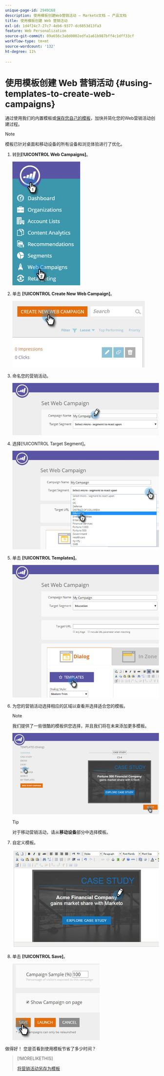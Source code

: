 ```yaml
---
unique-page-id: 2949168
description: 使用模板创建Web营销活动 — Marketo文档 — 产品文档
title: 使用模板创建 Web 营销活动
exl-id: 1d4f24c7-27c7-4eb6-9377-dc6853d13fa3
feature: Web Personalization
source-git-commit: 09a656c3a0d0002edfa1a61b987bff4c1dff33cf
workflow-type: tm+mt
source-wordcount: '132'
ht-degree: 11%

---
```


# 使用模板创建 Web 营销活动 {#using-templates-to-create-web-campaigns}

通过使用我们的内置模板或[保存您自己的模板](save-your-campaign-as-a-template.md)，加快并简化您的Web营销活动创建过程。

>[!NOTE]
>
>模板已针对桌面和移动设备的所有设备和浏览体验进行了优化。

1. 转到&#x200B;**[!UICONTROL Web Campaigns]**。

   ![](assets/web-campaigns-hand.jpg)

1. 单击 **[!UICONTROL Create New Web Campaign]**。

   ![](assets/create-new-web-campaign-create-hand.jpg)

1. 命名您的营销活动。

   ![](assets/set-web-campaign-my-campaign-hand.jpg)

1. 选择[!UICONTROL Target Segment]。

   ![](assets/set-web-campaign-education.jpg)

1. 单击 **[!UICONTROL Templates]**。

   ![](assets/templates.png)

1. 为您的营销活动选择相应的区域以查看并选择适合您的模板。

   >[!NOTE]
   >
   >我们提供了一些很酷的模板供您选择，并且我们将在未来添加更多模板。

   ![](assets/select.png)

   >[!TIP]
   >
   >对于移动营销活动，请从&#x200B;**移动设备**&#x200B;部分中选择模板。

1. 自定义模板。

   ![](assets/customize-template.jpg)

1. 单击 **[!UICONTROL Save]**。

   ![](assets/click-save-hand.jpg)

做得好！ 您是否看到使用模板节省了多少时间？

>[!MORELIKETHIS]
>
>[将营销活动另存为模板](/help/marketo/product-docs/web-personalization/using-templates/save-your-campaign-as-a-template.md)
